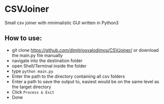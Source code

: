 # CSVJoiner
Small csv joiner with minimalistic GUI written in Python3

## How to use:
- git clone https://github.com/dimitriosvalodimos/CSVJoiner/ or download the main.py file manually
- navigate into the destination folder
- open Shell/Terminal inside the folder
- type `python main.py`
- Enter the path to the directory containing all csv folders
- Enter a path to save the output to, easiest would be on the same level as the target directory
- Click `Process & Exit`
- Done
